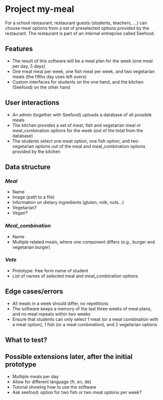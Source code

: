 
# Project my-meal

For a school restaurant, restaurant guests (students, teachers, ...) can choose meal options from a set of preselected options provided by the restaurant. The restaurant is part of an internal entreprise called Seefood.


## Features

 - The result of this software will be a meal plan for the week (one meal per day, 5 days)
 - One meat meal per week, one fish meal per week, and two vegetarian meals (the fifths day uses left overs)
 - Custom interfaces for students on the one hand, and the kitchen (Seefood) on the other hand

## User interactions
 
 - An admin (together with Seefood) uploads a database of all possible meals
 - The kitchen provides a set of meat, fish and vegetarian meal or meal_combination options for the week (out of the total from the database)
 - The students select one meat option, one fish option, and two vegetarian options out of the meal and meal_combination options provided by the kitchen

## Data structure

### *Meal* 
 - Name
 - Image (path to a file)
 - Information on dietary ingredients (gluten, milk, nuts...)
 - Vegetarian?
 - Vegan?

### *Meal_combination* 
 - Name
 - Multiple related meals, where one component differs (e.g., burger and vegetarian burger)

### *Vote*
 - Prototype: free form name of student
 - List of names of selected meal and meal_combination options

## Edge cases/errors

 - All meals in a week should differ, no repetitions
 - The software keeps a memory of the last three weeks of meal plans, and no meal repeats within two weeks
 - Ensure that students can only select 1 meat (or a meal combination with a meat option), 1 fish (or a meal combination), and 2 vegetarian options


## What to test?
 
 


## Possible extensions later, after the initial prototype

 - Multiple meals per day
 - Allow for different language (fr, en, de)
 - Tutorial showing how to use the software
 - Ask seefood: option for two fish or two meat options per week?

